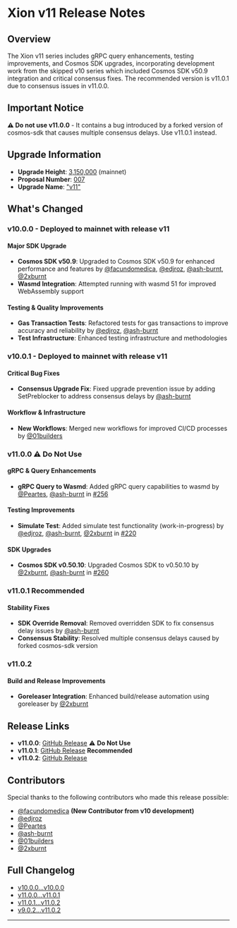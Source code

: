 # Xion v11 Release Notes

## Overview

The Xion v11 series includes gRPC query enhancements, testing improvements, and Cosmos SDK upgrades, incorporating development work from the skipped v10 series which included Cosmos SDK v50.9 integration and critical consensus fixes. The recommended version is v11.0.1 due to consensus issues in v11.0.0.

## Important Notice

**⚠️ Do not use v11.0.0** - It contains a bug introduced by a forked version of cosmos-sdk that causes multiple consensus delays. Use v11.0.1 instead.

## Upgrade Information

- **Upgrade Height**: [3,150,000](https://www.mintscan.io/xion/block/3150000) (mainnet)
- **Proposal Number**: [007](https://github.com/burnt-labs/xion-mainnet-1/blob/main/proposals/007-upgrade-v11.json)
- **Upgrade Name**: ["v11"](https://www.mintscan.io/xion/proposals/7)

## What's Changed

### v10.0.0 - Deployed to mainnet with release v11

#### Major SDK Upgrade

- **Cosmos SDK v50.9**: Upgraded to Cosmos SDK v50.9 for enhanced performance and features by [@facundomedica](https://github.com/facundomedica), [@edjroz](https://github.com/edjroz), [@ash-burnt](https://github.com/ash-burnt), [@2xburnt](https://github.com/2xburnt)
- **Wasmd Integration**: Attempted running with wasmd 51 for improved WebAssembly support

#### Testing & Quality Improvements

- **Gas Transaction Tests**: Refactored tests for gas transactions to improve accuracy and reliability by [@edjroz](https://github.com/edjroz), [@ash-burnt](https://github.com/ash-burnt)
- **Test Infrastructure**: Enhanced testing infrastructure and methodologies

### v10.0.1 - Deployed to mainnet with release v11

#### Critical Bug Fixes

- **Consensus Upgrade Fix**: Fixed upgrade prevention issue by adding SetPreblocker to address consensus delays by [@ash-burnt](https://github.com/ash-burnt)

#### Workflow & Infrastructure

- **New Workflows**: Merged new workflows for improved CI/CD processes by [@01builders](https://github.com/01builders)

### v11.0.0 ⚠️ Do Not Use

#### gRPC & Query Enhancements

- **gRPC Query to Wasmd**: Added gRPC query capabilities to wasmd by [@Peartes](https://github.com/Peartes), [@ash-burnt](https://github.com/ash-burnt) in [#256](https://github.com/burnt-labs/xion/pull/256)

#### Testing Improvements

- **Simulate Test**: Added simulate test functionality (work-in-progress) by [@edjroz](https://github.com/edjroz), [@ash-burnt](https://github.com/ash-burnt), [@2xburnt](https://github.com/2xburnt) in [#220](https://github.com/burnt-labs/xion/pull/220)

#### SDK Upgrades

- **Cosmos SDK v0.50.10**: Upgraded Cosmos SDK to v0.50.10 by [@2xburnt](https://github.com/2xburnt), [@ash-burnt](https://github.com/ash-burnt) in [#260](https://github.com/burnt-labs/xion/pull/260)

### v11.0.1 Recommended

#### Stability Fixes

- **SDK Override Removal**: Removed overridden SDK to fix consensus delay issues by [@ash-burnt](https://github.com/ash-burnt)
- **Consensus Stability**: Resolved multiple consensus delays caused by forked cosmos-sdk version

### v11.0.2

#### Build and Release Improvements

- **Goreleaser Integration**: Enhanced build/release automation using goreleaser by [@2xburnt](https://github.com/2xburnt)

## Release Links

- **v11.0.0**: [GitHub Release](https://github.com/burnt-labs/xion/releases/tag/v11.0.0) ⚠️ **Do Not Use**
- **v11.0.1**: [GitHub Release](https://github.com/burnt-labs/xion/releases/tag/v11.0.1) **Recommended**
- **v11.0.2**: [GitHub Release](https://github.com/burnt-labs/xion/releases/tag/v11.0.2)

## Contributors

Special thanks to the following contributors who made this release possible:

- [@facundomedica](https://github.com/facundomedica) **(New Contributor from v10 development)**
- [@edjroz](https://github.com/edjroz)
- [@Peartes](https://github.com/Peartes)
- [@ash-burnt](https://github.com/ash-burnt)
- [@01builders](https://github.com/01builders)
- [@2xburnt](https://github.com/2xburnt)

## Full Changelog

- [v10.0.0...v10.0.0](https://github.com/burnt-labs/xion/compare/v9.0.2...v10.0.0)
- [v11.0.0...v11.0.1](https://github.com/burnt-labs/xion/compare/v11.0.0...v11.0.1)
- [v11.0.1...v11.0.2](https://github.com/burnt-labs/xion/compare/v11.0.1...v11.0.2)
- [v9.0.2...v11.0.2](https://github.com/burnt-labs/xion/compare/v9.0.2...v11.0.2)

---
